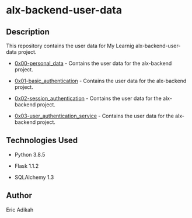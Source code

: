 # alx-backend-user-data

## Description

This repository contains the user data for  My Learnig alx-backend-user-data project.

* [0x00-personal_data](./0x00-personal_data) - Contains the user data for the alx-backend project.

* [0x01-basic_authentication](./0x01-basic_authentication) - Contains the user data for the alx-backend project.

* [0x02-session_authentication](./0x02-session_authentication) - Contains the user data for the alx-backend project.

* [0x03-user_authentication_service](./0x03-user_authentication_service) - Contains the user data for the alx-backend project.

## Technologies Used

* Python 3.8.5

* Flask 1.1.2

* SQLAlchemy 1.3

## Author

Eric Adikah
